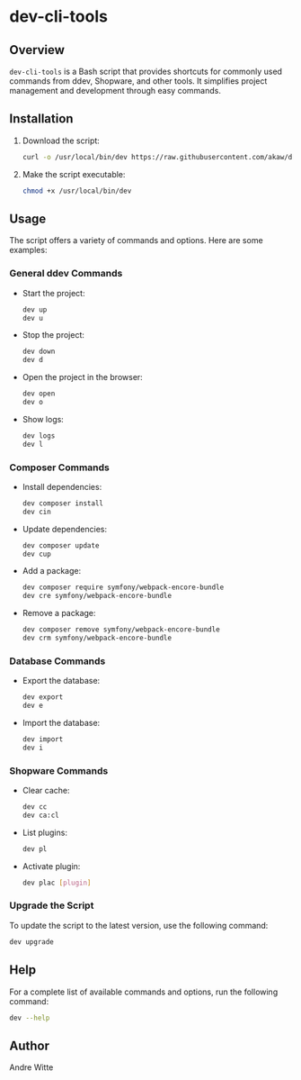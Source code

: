 # dev-cli-tools

## Overview

`dev-cli-tools` is a Bash script that provides shortcuts for commonly used commands from ddev, Shopware, and other tools. It simplifies project management and development through easy commands.

## Installation

1. Download the script:
    ```bash
    curl -o /usr/local/bin/dev https://raw.githubusercontent.com/akaw/dev-cli-tools/refs/heads/main/dev
    ```

2. Make the script executable:
    ```bash
    chmod +x /usr/local/bin/dev
    ```

## Usage

The script offers a variety of commands and options. Here are some examples:

### General ddev Commands

- Start the project:
    ```bash
    dev up
    dev u
    ```

- Stop the project:
    ```bash
    dev down
    dev d
    ```

- Open the project in the browser:
    ```bash
    dev open
    dev o
    ```

- Show logs:
    ```bash
    dev logs
    dev l
    ```

### Composer Commands

- Install dependencies:
    ```bash
    dev composer install
    dev cin
    ```

- Update dependencies:
    ```bash
    dev composer update
    dev cup
    ```

- Add a package:
    ```bash
    dev composer require symfony/webpack-encore-bundle
    dev cre symfony/webpack-encore-bundle
    ```

- Remove a package:
    ```bash
    dev composer remove symfony/webpack-encore-bundle
    dev crm symfony/webpack-encore-bundle
    ```

### Database Commands

- Export the database:
    ```bash
    dev export
    dev e
    ```

- Import the database:
    ```bash
    dev import
    dev i
    ```

### Shopware Commands

- Clear cache:
    ```bash
    dev cc
    dev ca:cl
    ```

- List plugins:
    ```bash
    dev pl
    ```

- Activate plugin:
    ```bash
    dev plac [plugin]
    ```

### Upgrade the Script

To update the script to the latest version, use the following command:
```bash
dev upgrade
```

## Help

For a complete list of available commands and options, run the following command:
```bash
dev --help
```

## Author

Andre Witte

